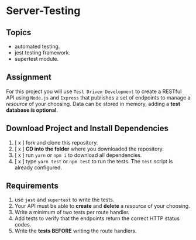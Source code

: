 # Server-Testing

## Topics

- automated testing.
- jest testing framework.
- supertest module.

## Assignment

For this project you will use `Test Driven Development` to create a RESTful API using `Node.js` and `Express` that publishes a set of endpoints to manage a _resource_ of your choosing. Data can be stored in memory, adding a **test database is optional**.

## Download Project and Install Dependencies

1. [ x ] fork and clone this repository.
1. [ x ] **CD into the folder** where you downloaded the repository.
1. [ x ] run `yarn` or `npm i` to download all dependencies.
1. [ x ] type `yarn test` or `npm test` to run the tests. The `test` script is already configured.

## Requirements

1.  use `jest` and `supertest` to write the tests.
1.  Your API must be able to **create** and **delete** a _resource_ of your choosing.
1.  Write a minimum of two tests per route handler.
1.  Add tests to verify that the endpoints return the correct HTTP status codes.
1.  Write the **tests BEFORE** writing the route handlers.
